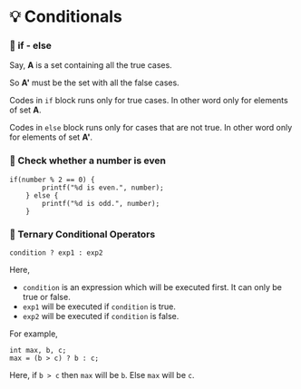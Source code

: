 # 💡 Conditionals

### 🔅 if - else

Say, **A** is a set containing all the true cases.

So **A'** must be the set with all the false cases.

Codes in `if` block runs only for true cases. In other word only for elements of set **A**.

Codes in `else` block runs only for cases that are not true. In other word only for elements of set **A'**.

### 🔅 Check whether a number is even

```
if(number % 2 == 0) {
		printf("%d is even.", number);
	} else {
		printf("%d is odd.", number);
	}
```

### 🔅 Ternary Conditional Operators

```
condition ? exp1 : exp2
```

Here,

-   `condition` is an expression which will be executed first. It can only be true or false.
-   `exp1` will be executed if `condition` is true.
-   `exp2` will be executed if `condition` is false.

For example,

```
int max, b, c;
max = (b > c) ? b : c;
```

Here, if `b > c` then `max` will be `b`. Else `max` will be `c`.

